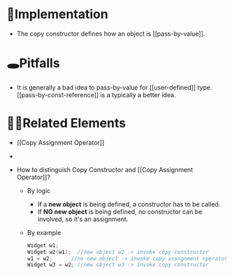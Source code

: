 # 🔎Implementation
- The copy constructor defines how an object is [[pass-by-value]].

# 🕳Pitfalls
- It is generally a bad idea to pass-by-value for [[user-defined]] type. [[pass-by-const-reference]] is a typically a better idea.

# 🙋‍♂️Related Elements
- [[Copy Assignment Operator]]

-

- How to distinguish Copy Constructor and [[Copy Assignment Operator]]?
    - By logic
        - If a **new object** is being defined, a constructor has to be called.
        - If **NO new object** is being defined, no constructor can be involved, so it's an assignment.
        
    - By example
      ``` c++
      Widget w1;
      Widget w2(w1);  //new object w2 -> invoke copy constructor
      w1 = w2;		//no new object -> invoke copy assignment operator
      Widget w3 = w2; //new object w3 -> invoke copy constructor
      ```
    